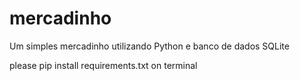 # mercadinho
 Um simples mercadinho utilizando Python e banco de dados SQLite

please pip install requirements.txt on terminal
